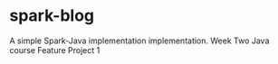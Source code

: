 # spark-blog
A simple Spark-Java implementation implementation.
Week Two Java course Feature Project 1
